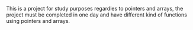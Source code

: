 This is a project for study purposes regardles to pointers and arrays, the project must be completed in one day and have different kind of functions using pointers and arrays.
